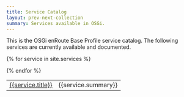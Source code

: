 ```yaml
---
title: Service Catalog
layout: prev-next-collection
summary: Services available in OSGi.
---
```


This is the OSGi enRoute Base Profile service catalog. The following services are currently available and documented.

<div>
<table>

{% for service in site.services %}<tr><td><a href="{{service.url}}">{{service.title}}</a></td><td>{{service.summary}}</td></tr>
{% endfor %}

</table>
</div>
